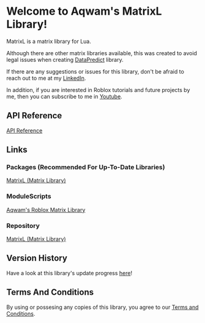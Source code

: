 # Welcome to Aqwam's MatrixL Library!

MatrixL is a matrix library for Lua.

Although there are other matrix libraries available, this was created to avoid legal issues when creating [DataPredict](https://github.com/AqwamCreates/DataPredict) library.

If there are any suggestions or issues for this library, don't be afraid to reach out to me at my [LinkedIn](https://www.linkedin.com/in/aqwam-harish-aiman/).

In addition, if you are interested in Roblox tutorials and future projects by me, then you can subscribe to me in [Youtube](https://www.youtube.com/channel/UCUrwoxv5dufEmbGsxyEUPZw).

## API Reference

[API Reference](API.md)

## Links

### Packages (Recommended For Up-To-Date Libraries)

[MatrixL (Matrix Library)](https://www.roblox.com/library/12728472338/MatrixL-Aqwams-Roblox-Matrix-Library)

### ModuleScripts

[Aqwam's Roblox Matrix Library](https://www.roblox.com/library/12256162800/Aqwams-Roblox-Matrix-Library)

### Repository

[MatrixL (Matrix Library)](https://github.com/AqwamCreates/MatrixL)

## Version History

Have a look at this library's update progress [here](VersionHistory/VersionHistory.md)!

## Terms And Conditions

By using or possesing any copies of this library, you agree to our [Terms and Conditions](TermsAndConditions.md).
